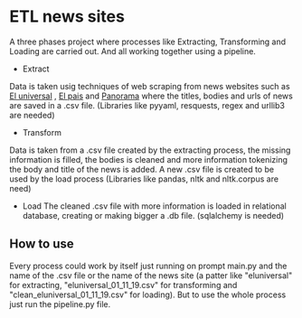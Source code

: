 # ETL news sites

A three phases project where processes like Extracting, Transforming and Loading are carried out.
And all working together using a pipeline.

* Extract

Data is taken usig techniques of web scraping from news websites such as [El universal][1] , [El pais][2] and [Panorama][3] where the titles, bodies and urls of news are saved in a .csv file.
(Libraries like pyyaml, resquests, regex and urllib3 are needed)

* Transform 

Data is taken from a .csv file created by the extracting process, the missing information is filled, the bodies is cleaned and more information tokenizing the body and title of the news is added. A new .csv file is created to be used by the load process
(Libraries like pandas, nltk and nltk.corpus are need)

* Load 
The cleaned .csv file with more information is loaded in relational database, creating or making bigger a .db file.
(sqlalchemy is needed)

## How to use

Every process could work by itself just running on prompt main.py and the name of the .csv file or the name of the news site (a patter like "eluniversal" for extracting, "eluniversal_01_11_19.csv" for transforming and "clean_eluniversal_01_11_19.csv" for loading). But to use the whole process just run the pipeline.py file.


[1]: https://www.eluniversal.com.mx/
[2]: https://elpais.com
[3]: https://www.panorama.com.ve
